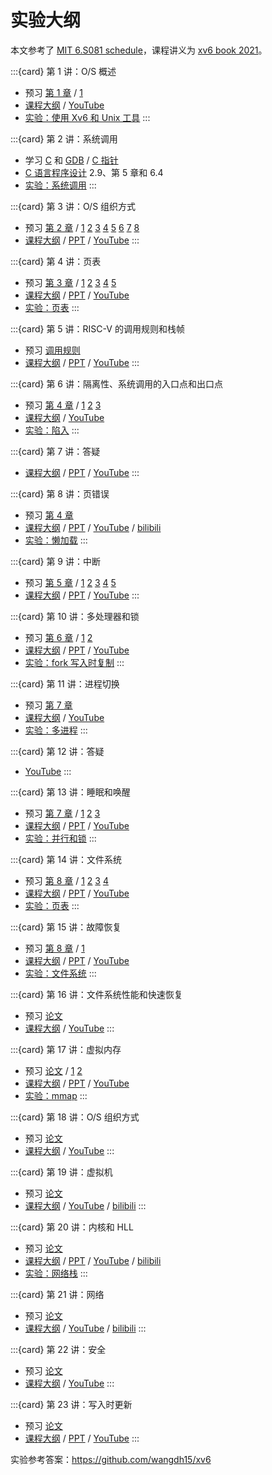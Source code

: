 # 实验大纲

本文参考了
[MIT 6.S081 schedule](https://pdos.csail.mit.edu/6.S081/2020/schedule.html)，课程讲义为
[xv6 book 2021](https://kdocs.cn/l/cr5Ryc7FZbRm)。

:::{card} 第 1 讲：O/S 概述
- 预习 [第 1 章](https://kdocs.cn/l/cr5Ryc7FZbRm) /
  [1](https://gitee.com/zhyantao/lec-6.s081-2020/tree/master/l-overview)
- [课程大纲](https://gitee.com/zhyantao/lec-6.s081-2020/raw/master/l-overview.txt) /
  [YouTube](https://youtu.be/L6YqHxYHa7A)
- [实验：使用 Xv6 和 Unix 工具](https://pdos.csail.mit.edu/6.S081/2020/labs/util.html)
:::

:::{card} 第 2 讲：系统调用
- 学习 [C](https://gitee.com/zhyantao/lec-6.s081-2020/raw/master/l-c-slides.pdf) 和
  [GDB](https://gitee.com/zhyantao/lec-6.s081-2020/raw/master/l-overview.txt) /
  [C 指针](https://gitee.com/zhyantao/lec-6.s081-2020/raw/master/pointers.c)
- [C 语言程序设计](https://kdocs.cn/l/coVOZtu777O9) 2.9、第 5 章和 6.4
- [实验：系统调用](https://pdos.csail.mit.edu/6.S081/2020/labs/syscall.html)
:::

:::{card} 第 3 讲：O/S 组织方式
- 预习 [第 2 章](https://kdocs.cn/l/cr5Ryc7FZbRm) /
  [1](https://gitee.com/zhyantao/xv6-riscv/blob/riscv/kernel/proc.h)
  [2](https://gitee.com/zhyantao/xv6-riscv/blob/riscv/kernel/defs.h)
  [3](https://gitee.com/zhyantao/xv6-riscv/blob/riscv/kernel/entry.S)
  [4](https://gitee.com/zhyantao/xv6-riscv/blob/riscv/kernel/main.c)
  [5](https://gitee.com/zhyantao/xv6-riscv/blob/riscv/user/initcode.S)
  [6](https://gitee.com/zhyantao/xv6-riscv/blob/riscv/user/init.c)
  [7](https://gitee.com/zhyantao/xv6-riscv/blob/riscv/kernel/proc.c)
  [8](https://gitee.com/zhyantao/xv6-riscv/blob/riscv/kernel/exec.c)
- [课程大纲](https://gitee.com/zhyantao/lec-6.s081-2020/raw/master/l-os.txt) /
  [PPT](https://gitee.com/zhyantao/lec-6.s081-2020/raw/master/l-os-boards.pdf) /
  [YouTube](https://youtu.be/o44d---Dk4o)
:::

:::{card} 第 4 讲：页表
- 预习 [第 3 章](https://kdocs.cn/l/cr5Ryc7FZbRm) /
  [1](https://gitee.com/zhyantao/xv6-riscv/blob/riscv/kernel/memlayout.h)
  [2](https://gitee.com/zhyantao/xv6-riscv/blob/riscv/kernel/vm.c)
  [3](https://gitee.com/zhyantao/xv6-riscv/blob/riscv/kernel/kalloc.c)
  [4](https://gitee.com/zhyantao/xv6-riscv/blob/riscv/kernel/riscv.h)
  [5](https://gitee.com/zhyantao/xv6-riscv/blob/riscv/kernel/exec.c)
- [课程大纲](https://gitee.com/zhyantao/lec-6.s081-2020/raw/master/l-vm.txt) /
  [PPT](https://gitee.com/zhyantao/lec-6.s081-2020/raw/master/l-vm-boards.pdf) /
  [YouTube](https://youtu.be/f1Hpjty3TT8)
- [实验：页表](https://pdos.csail.mit.edu/6.S081/2020/labs/pgtbl.html)
:::

:::{card} 第 5 讲：RISC-V 的调用规则和栈帧
- 预习 [调用规则](https://gitee.com/zhyantao/lec-6.s081-2020/raw/master/reading/riscv-calling.pdf)
- [课程大纲](https://gitee.com/zhyantao/lec-6.s081-2020/raw/master/l-riscv.txt) /
  [PPT](https://gitee.com/zhyantao/lec-6.s081-2020/raw/master/l-riscv-slides.pdf) /
  [YouTube](https://youtu.be/s-Z5t_yTyTM)
:::

:::{card} 第 6 讲：隔离性、系统调用的入口点和出口点
- 预习 [第 4 章](https://kdocs.cn/l/cr5Ryc7FZbRm) /
  [1](https://gitee.com/zhyantao/xv6-riscv/blob/riscv/kernel/riscv.h)
  [2](https://gitee.com/zhyantao/xv6-riscv/blob/riscv/kernel/trampoline.S)
  [3](https://gitee.com/zhyantao/xv6-riscv/blob/riscv/kernel/trap.c)
- [课程大纲](https://gitee.com/zhyantao/lec-6.s081-2020/raw/master/l-internal.txt) /
  [YouTube](https://youtu.be/T26UuauaxWA)
- [实验：陷入](https://pdos.csail.mit.edu/6.S081/2020/labs/traps.html)
:::

:::{card} 第 7 讲：答疑
- [课程大纲](https://gitee.com/zhyantao/lec-6.s081-2020/raw/master/l-QA1.txt) /
  [PPT](https://gitee.com/zhyantao/lec-6.s081-2020/raw/master/l-QA1.pdf) /
  [YouTube](https://youtu.be/_WWjNIJAfVg)
:::

:::{card} 第 8 讲：页错误
- 预习 [第 4 章](https://kdocs.cn/l/cr5Ryc7FZbRm)
- [课程大纲](https://gitee.com/zhyantao/lec-6.s081-2020/raw/master/l-pgfaults.txt) /
  [PPT](https://gitee.com/zhyantao/lec-6.s081-2020/raw/master/l-pgfaults.pdf) /
  [YouTube](https://youtu.be/KSYO-gTZo0A) /
  [bilibili](https://www.bilibili.com/video/BV19k4y1C7kA?p=7)
- [实验：懒加载](https://pdos.csail.mit.edu/6.S081/2020/labs/lazy.html)
:::

:::{card} 第 9 讲：中断
- 预习 [第 5 章](https://kdocs.cn/l/cr5Ryc7FZbRm) /
  [1](https://gitee.com/zhyantao/xv6-riscv/blob/riscv/kernel/kernelvec.S)
  [2](https://gitee.com/zhyantao/xv6-riscv/blob/riscv/kernel/plic.c)
  [3](https://gitee.com/zhyantao/xv6-riscv/blob/riscv/kernel/console.c)
  [4](https://gitee.com/zhyantao/xv6-riscv/blob/riscv/kernel/uart.c)
  [5](https://gitee.com/zhyantao/xv6-riscv/blob/riscv/kernel/printf.c)
- [课程大纲](https://gitee.com/zhyantao/lec-6.s081-2020/raw/master/l-interrupt.txt) /
  [PPT](https://gitee.com/zhyantao/lec-6.s081-2020/raw/master/l-interrupt.pdf) /
  [YouTube](https://youtu.be/zRnGNndcVEA)
:::

:::{card} 第 10 讲：多处理器和锁
- 预习 [第 6 章](https://kdocs.cn/l/cr5Ryc7FZbRm) /
  [1](https://gitee.com/zhyantao/xv6-riscv/blob/riscv/kernel/spinlock.h)
  [2](https://gitee.com/zhyantao/xv6-riscv/blob/riscv/kernel/spinlock.c)
- [课程大纲](https://gitee.com/zhyantao/lec-6.s081-2020/raw/master/l-lockv2.txt) /
  [PPT](https://gitee.com/zhyantao/lec-6.s081-2020/raw/master/l-lock.pdf) /
  [YouTube](https://youtu.be/NGXu3vN7yAk)
- [实验：fork 写入时复制](https://pdos.csail.mit.edu/6.S081/2020/labs/cow.html)
:::

:::{card} 第 11 讲：进程切换
- 预习 [第 7 章](https://kdocs.cn/l/cr5Ryc7FZbRm)
- [课程大纲](https://gitee.com/zhyantao/lec-6.s081-2020/raw/master/l-threads.txt) /
  [YouTube](https://youtu.be/vsgrTHY5tkg)
- [实验：多进程](https://pdos.csail.mit.edu/6.S081/2020/labs/thread.html)
:::

:::{card} 第 12 讲：答疑
- [YouTube](https://youtu.be/S8ZTJKzhQao)
:::

:::{card} 第 13 讲：睡眠和唤醒
- 预习 [第 7 章](https://kdocs.cn/l/cr5Ryc7FZbRm) /
  [1](https://gitee.com/zhyantao/lec-6.s081-2020/raw/master/l-coordination.c)
  [2](https://gitee.com/zhyantao/xv6-riscv/blob/riscv/kernel/proc.c)
  [3](https://gitee.com/zhyantao/xv6-riscv/blob/riscv/kernel/sleeplock.c)
- [课程大纲](https://gitee.com/zhyantao/lec-6.s081-2020/raw/master/l-coordination.txt) /
  [PPT](https://gitee.com/zhyantao/lec-6.s081-2020/raw/master/l-vm-boards.pdf) /
  [YouTube](https://youtu.be/gP67sJ4PTnc)
- [实验：并行和锁](https://pdos.csail.mit.edu/6.S081/2020/labs/lock.html)
:::

:::{card} 第 14 讲：文件系统
- 预习 [第 8 章](https://kdocs.cn/l/cr5Ryc7FZbRm) /
  [1](https://gitee.com/zhyantao/xv6-riscv/blob/riscv/kernel/bio.c)
  [2](https://gitee.com/zhyantao/xv6-riscv/blob/riscv/kernel/fs.c)
  [3](https://gitee.com/zhyantao/xv6-riscv/blob/riscv/kernel/sysfile.c)
  [4](https://gitee.com/zhyantao/xv6-riscv/blob/riscv/kernel/file.c)
- [课程大纲](https://gitee.com/zhyantao/lec-6.s081-2020/raw/master/l-fs.txt) /
  [PPT](https://gitee.com/zhyantao/lec-6.s081-2020/raw/master/l-fs.pdf) /
  [YouTube](https://youtu.be/ADzLv1nRtR8)
- [实验：页表](https://pdos.csail.mit.edu/6.S081/2020/labs/pgtbl.html)
:::

:::{card} 第 15 讲：故障恢复
- 预习 [第 8 章](https://kdocs.cn/l/cr5Ryc7FZbRm) /
  [1](https://gitee.com/zhyantao/xv6-riscv/blob/riscv/kernel/log.c)
- [课程大纲](https://gitee.com/zhyantao/lec-6.s081-2020/raw/master/l-crash.txt) /
  [PPT](https://gitee.com/zhyantao/lec-6.s081-2020/raw/master/l-crash.pdf) /
  [YouTube](https://youtu.be/7Hk2dIorDkk)
- [实验：文件系统](https://pdos.csail.mit.edu/6.S081/2020/labs/fs.html)
:::

:::{card} 第 16 讲：文件系统性能和快速恢复
- 预习 [论文](https://gitee.com/zhyantao/lec-6.s081-2020/raw/master/reading/journal-design.pdf)
- [课程大纲](https://gitee.com/zhyantao/lec-6.s081-2020/raw/master/l-journal.txt) /
  [YouTube](https://youtu.be/CmDcf6rjFb4)
:::

:::{card} 第 17 讲：虚拟内存
- 预习 [论文](https://gitee.com/zhyantao/lec-6.s081-2020/raw/master/reading/appel-li.pdf) /
  [1](https://gitee.com/zhyantao/lec-6.s081-2020/raw/master/sqrt.c)
  [2](https://gitee.com/zhyantao/lec-6.s081-2020/raw/master/baker.c)
- [课程大纲](https://gitee.com/zhyantao/lec-6.s081-2020/raw/master/l-uservm.txt) /
  [PPT](https://gitee.com/zhyantao/lec-6.s081-2020/raw/master/l-uservm.pdf) /
  [YouTube](https://youtu.be/YNQghIvk0jc)
- [实验：mmap](https://pdos.csail.mit.edu/6.S081/2020/labs/mmap.html)
:::

:::{card} 第 18 讲：O/S 组织方式
- 预习 [论文](https://gitee.com/zhyantao/lec-6.s081-2020/raw/master/reading/microkernel.pdf)
- [课程大纲](https://gitee.com/zhyantao/lec-6.s081-2020/raw/master/l-organization.txt) /
  [YouTube](https://youtu.be/dM9PLdaTpnA)
:::

:::{card} 第 19 讲：虚拟机
- 预习 [论文](https://gitee.com/zhyantao/lec-6.s081-2020/raw/master/reading/belay-dune.pdf)
- [课程大纲](https://gitee.com/zhyantao/lec-6.s081-2020/raw/master/l-vmm.txt) /
  [YouTube](https://youtu.be/R8obXHAIPY0) /
  [bilibili](https://www.bilibili.com/video/BV19k4y1C7kA?p=18)
:::

:::{card} 第 20 讲：内核和 HLL
- 预习 [论文](https://gitee.com/zhyantao/lec-6.s081-2020/raw/master/reading/biscuit.pdf)
- [课程大纲](https://gitee.com/zhyantao/lec-6.s081-2020/raw/master/l-biscuit.txt) /
  [PPT](https://gitee.com/zhyantao/lec-6.s081-2020/raw/master/l-biscuit-slides.pdf) /
  [YouTube](https://youtu.be/AAtXWGwxI9k) /
  [bilibili](https://www.bilibili.com/video/BV19k4y1C7kA?p=19)
- [实验：网络栈](https://pdos.csail.mit.edu/6.S081/2020/labs/net.html)
:::

:::{card} 第 21 讲：网络
- 预习 [论文](https://gitee.com/zhyantao/lec-6.s081-2020/raw/master/reading/mogul96usenix.pdf)
- [课程大纲](https://gitee.com/zhyantao/lec-6.s081-2020/raw/master/l-net.txt) /
  [YouTube](https://youtu.be/Fcjychg4Tvk) /
  [bilibili](https://www.bilibili.com/video/BV19k4y1C7kA?p=20)
:::

:::{card} 第 22 讲：安全
- 预习 [论文](https://gitee.com/zhyantao/lec-6.s081-2020/raw/master/reading/meltdown.pdf)
- [课程大纲](https://gitee.com/zhyantao/lec-6.s081-2020/raw/master/l-meltdown.txt) /
  [YouTube](https://youtu.be/WpKVr3p5rjE)
:::

:::{card} 第 23 讲：写入时更新
- 预习 [论文](https://gitee.com/zhyantao/lec-6.s081-2020/raw/master/reading/rcu-decade-later.pdf)
- [课程大纲](https://gitee.com/zhyantao/lec-6.s081-2020/raw/master/l-rcu.txt) /
  [PPT](https://gitee.com/zhyantao/lec-6.s081-2020/raw/master/l-rcu.pdf) /
  [YouTube](https://youtu.be/KUwyCGMTeq8)
:::

实验参考答案：<https://github.com/wangdh15/xv6>

